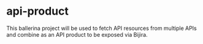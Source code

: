 # api-product
This ballerina project will be used to fetch API resources from multiple APIs and combine as an API product to be exposed via Bijira.
